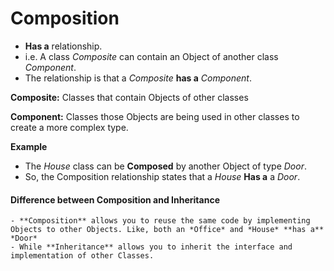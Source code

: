 # Composition
  - **Has a** relationship.
  - i.e. A class *Composite* can contain an Object of another class *Component*.
  - The relationship is that a *Composite* **has a** *Component*.

**Composite:** Classes that contain Objects of other classes

**Component:** Classes those Objects are being used in other classes to create a more complex type.


**Example**

  - The *House* class can be **Composed** by another Object of type *Door*.
  - So, the Composition relationship states that a *House* **Has a** a *Door*.


  #### Difference between Composition and Inheritance
    - **Composition** allows you to reuse the same code by implementing Objects to other Objects. Like, both an *Office* and *House* **has a** *Door*
    - While **Inheritance** allows you to inherit the interface and implementation of other Classes.
